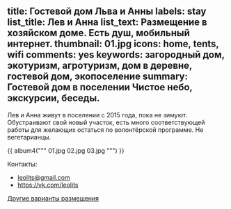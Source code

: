 title: Гостевой дом Льва и Анны
labels: stay
list_title: Лев и Анна
list_text: Размещение в хозяйском доме.  Есть душ, мобильный интернет.
thumbnail: 01.jpg
icons: home, tents, wifi
comments: yes
keywords: загородный дом, экотуризм, агротуризм, дом в деревне, гостевой дом, экопоселение
summary: Гостевой дом в поселении Чистое небо, экскурсии, беседы.
---
Лев и Анна живут в поселении с 2015 года, пока не зимуют.  Обустраивают свой новый участок, есть много соответствующей работы для желающих остаться по волонтёрской программе.  Не вегетарианцы.

{{ album4("""
01.jpg
02.jpg
03.jpg
""") }}

Контакты:

- <leolits@gmail.com>
- https://vk.com/leolits

[Другие варианты размещения](/stay/)
